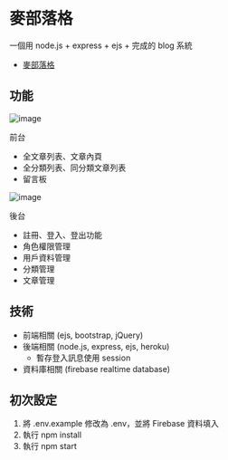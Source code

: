 # 麥部落格

一個用 node.js + express + ejs +  完成的 blog 系統

- [麥部落格](https://morning-taiga-19005.herokuapp.com/?page=2)

## 功能

![image](https://user-images.githubusercontent.com/5466631/126979364-c5db9d22-52c6-493b-a51d-e45f0b62a64d.png)


前台

- 全文章列表、文章內頁
- 全分類列表、同分類文章列表
- 留言板

![image](https://user-images.githubusercontent.com/5466631/126979610-dff9a319-63c6-441f-8448-e32ba500eeb0.png)


後台

- 註冊、登入、登出功能
- 角色權限管理
- 用戶資料管理
- 分類管理
- 文章管理

## 技術

- 前端相關 (ejs, bootstrap, jQuery)
- 後端相關 (node.js, express, ejs, heroku)
  - 暫存登入訊息使用 session
- 資料庫相關 (firebase realtime database)

## 初次設定

1. 將 .env.example 修改為 .env，並將 Firebase 資料填入
3. 執行 npm install
4. 執行 npm start
